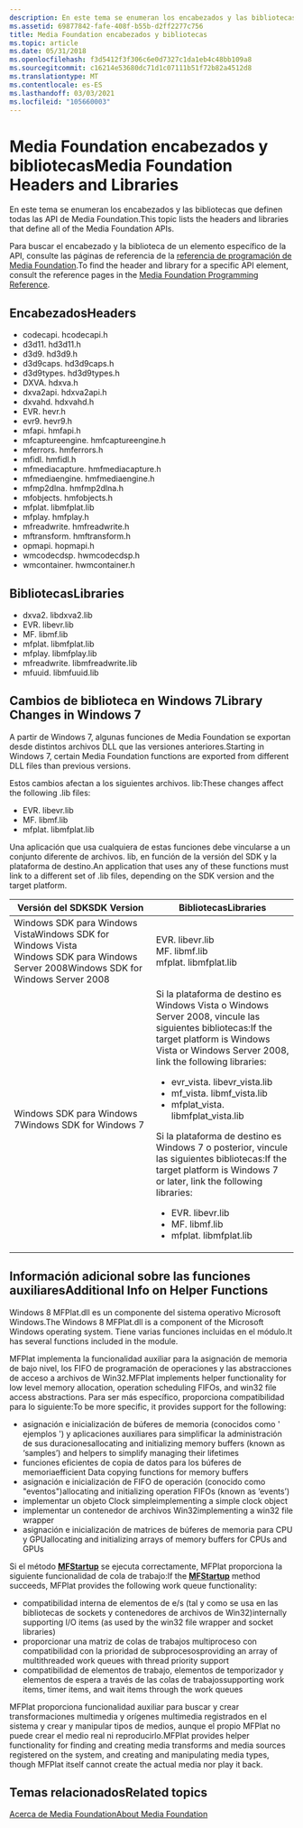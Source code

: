 ```yaml
---
description: En este tema se enumeran los encabezados y las bibliotecas que definen todas las API de Media Foundation.
ms.assetid: 69877842-fafe-408f-b55b-d2ff2277c756
title: Media Foundation encabezados y bibliotecas
ms.topic: article
ms.date: 05/31/2018
ms.openlocfilehash: f3d5412f3f306c6e0d7327c1da1eb4c48bb109a8
ms.sourcegitcommit: c16214e53680dc71d1c07111b51f72b82a4512d8
ms.translationtype: MT
ms.contentlocale: es-ES
ms.lasthandoff: 03/03/2021
ms.locfileid: "105660003"
---
```

# <a name="media-foundation-headers-and-libraries"></a><span data-ttu-id="9cc50-103">Media Foundation encabezados y bibliotecas</span><span class="sxs-lookup"><span data-stu-id="9cc50-103">Media Foundation Headers and Libraries</span></span>

<span data-ttu-id="9cc50-104">En este tema se enumeran los encabezados y las bibliotecas que definen todas las API de Media Foundation.</span><span class="sxs-lookup"><span data-stu-id="9cc50-104">This topic lists the headers and libraries that define all of the Media Foundation APIs.</span></span>

<span data-ttu-id="9cc50-105">Para buscar el encabezado y la biblioteca de un elemento específico de la API, consulte las páginas de referencia de la [referencia de programación de Media Foundation](media-foundation-programming-reference.md).</span><span class="sxs-lookup"><span data-stu-id="9cc50-105">To find the header and library for a specific API element, consult the reference pages in the [Media Foundation Programming Reference](media-foundation-programming-reference.md).</span></span>

## <a name="headers"></a><span data-ttu-id="9cc50-106">Encabezados</span><span class="sxs-lookup"><span data-stu-id="9cc50-106">Headers</span></span>

-   <span data-ttu-id="9cc50-107">codecapi. h</span><span class="sxs-lookup"><span data-stu-id="9cc50-107">codecapi.h</span></span>
-   <span data-ttu-id="9cc50-108">d3d11. h</span><span class="sxs-lookup"><span data-stu-id="9cc50-108">d3d11.h</span></span>
-   <span data-ttu-id="9cc50-109">d3d9. h</span><span class="sxs-lookup"><span data-stu-id="9cc50-109">d3d9.h</span></span>
-   <span data-ttu-id="9cc50-110">d3d9caps. h</span><span class="sxs-lookup"><span data-stu-id="9cc50-110">d3d9caps.h</span></span>
-   <span data-ttu-id="9cc50-111">d3d9types. h</span><span class="sxs-lookup"><span data-stu-id="9cc50-111">d3d9types.h</span></span>
-   <span data-ttu-id="9cc50-112">DXVA. h</span><span class="sxs-lookup"><span data-stu-id="9cc50-112">dxva.h</span></span>
-   <span data-ttu-id="9cc50-113">dxva2api. h</span><span class="sxs-lookup"><span data-stu-id="9cc50-113">dxva2api.h</span></span>
-   <span data-ttu-id="9cc50-114">dxvahd. h</span><span class="sxs-lookup"><span data-stu-id="9cc50-114">dxvahd.h</span></span>
-   <span data-ttu-id="9cc50-115">EVR. h</span><span class="sxs-lookup"><span data-stu-id="9cc50-115">evr.h</span></span>
-   <span data-ttu-id="9cc50-116">evr9. h</span><span class="sxs-lookup"><span data-stu-id="9cc50-116">evr9.h</span></span>
-   <span data-ttu-id="9cc50-117">mfapi. h</span><span class="sxs-lookup"><span data-stu-id="9cc50-117">mfapi.h</span></span>
-   <span data-ttu-id="9cc50-118">mfcaptureengine. h</span><span class="sxs-lookup"><span data-stu-id="9cc50-118">mfcaptureengine.h</span></span>
-   <span data-ttu-id="9cc50-119">mferrors. h</span><span class="sxs-lookup"><span data-stu-id="9cc50-119">mferrors.h</span></span>
-   <span data-ttu-id="9cc50-120">mfidl. h</span><span class="sxs-lookup"><span data-stu-id="9cc50-120">mfidl.h</span></span>
-   <span data-ttu-id="9cc50-121">mfmediacapture. h</span><span class="sxs-lookup"><span data-stu-id="9cc50-121">mfmediacapture.h</span></span>
-   <span data-ttu-id="9cc50-122">mfmediaengine. h</span><span class="sxs-lookup"><span data-stu-id="9cc50-122">mfmediaengine.h</span></span>
-   <span data-ttu-id="9cc50-123">mfmp2dlna. h</span><span class="sxs-lookup"><span data-stu-id="9cc50-123">mfmp2dlna.h</span></span>
-   <span data-ttu-id="9cc50-124">mfobjects. h</span><span class="sxs-lookup"><span data-stu-id="9cc50-124">mfobjects.h</span></span>
-   <span data-ttu-id="9cc50-125">mfplat. lib</span><span class="sxs-lookup"><span data-stu-id="9cc50-125">mfplat.lib</span></span>
-   <span data-ttu-id="9cc50-126">mfplay. h</span><span class="sxs-lookup"><span data-stu-id="9cc50-126">mfplay.h</span></span>
-   <span data-ttu-id="9cc50-127">mfreadwrite. h</span><span class="sxs-lookup"><span data-stu-id="9cc50-127">mfreadwrite.h</span></span>
-   <span data-ttu-id="9cc50-128">mftransform. h</span><span class="sxs-lookup"><span data-stu-id="9cc50-128">mftransform.h</span></span>
-   <span data-ttu-id="9cc50-129">opmapi. h</span><span class="sxs-lookup"><span data-stu-id="9cc50-129">opmapi.h</span></span>
-   <span data-ttu-id="9cc50-130">wmcodecdsp. h</span><span class="sxs-lookup"><span data-stu-id="9cc50-130">wmcodecdsp.h</span></span>
-   <span data-ttu-id="9cc50-131">wmcontainer. h</span><span class="sxs-lookup"><span data-stu-id="9cc50-131">wmcontainer.h</span></span>

## <a name="libraries"></a><span data-ttu-id="9cc50-132">Bibliotecas</span><span class="sxs-lookup"><span data-stu-id="9cc50-132">Libraries</span></span>

-   <span data-ttu-id="9cc50-133">dxva2. lib</span><span class="sxs-lookup"><span data-stu-id="9cc50-133">dxva2.lib</span></span>
-   <span data-ttu-id="9cc50-134">EVR. lib</span><span class="sxs-lookup"><span data-stu-id="9cc50-134">evr.lib</span></span>
-   <span data-ttu-id="9cc50-135">MF. lib</span><span class="sxs-lookup"><span data-stu-id="9cc50-135">mf.lib</span></span>
-   <span data-ttu-id="9cc50-136">mfplat. lib</span><span class="sxs-lookup"><span data-stu-id="9cc50-136">mfplat.lib</span></span>
-   <span data-ttu-id="9cc50-137">mfplay. lib</span><span class="sxs-lookup"><span data-stu-id="9cc50-137">mfplay.lib</span></span>
-   <span data-ttu-id="9cc50-138">mfreadwrite. lib</span><span class="sxs-lookup"><span data-stu-id="9cc50-138">mfreadwrite.lib</span></span>
-   <span data-ttu-id="9cc50-139">mfuuid. lib</span><span class="sxs-lookup"><span data-stu-id="9cc50-139">mfuuid.lib</span></span>

## <a name="library-changes-in-windows-7"></a><span data-ttu-id="9cc50-140">Cambios de biblioteca en Windows 7</span><span class="sxs-lookup"><span data-stu-id="9cc50-140">Library Changes in Windows 7</span></span>

<span data-ttu-id="9cc50-141">A partir de Windows 7, algunas funciones de Media Foundation se exportan desde distintos archivos DLL que las versiones anteriores.</span><span class="sxs-lookup"><span data-stu-id="9cc50-141">Starting in Windows 7, certain Media Foundation functions are exported from different DLL files than previous versions.</span></span>

<span data-ttu-id="9cc50-142">Estos cambios afectan a los siguientes archivos. lib:</span><span class="sxs-lookup"><span data-stu-id="9cc50-142">These changes affect the following .lib files:</span></span>

-   <span data-ttu-id="9cc50-143">EVR. lib</span><span class="sxs-lookup"><span data-stu-id="9cc50-143">evr.lib</span></span>
-   <span data-ttu-id="9cc50-144">MF. lib</span><span class="sxs-lookup"><span data-stu-id="9cc50-144">mf.lib</span></span>
-   <span data-ttu-id="9cc50-145">mfplat. lib</span><span class="sxs-lookup"><span data-stu-id="9cc50-145">mfplat.lib</span></span>

<span data-ttu-id="9cc50-146">Una aplicación que usa cualquiera de estas funciones debe vincularse a un conjunto diferente de archivos. lib, en función de la versión del SDK y la plataforma de destino.</span><span class="sxs-lookup"><span data-stu-id="9cc50-146">An application that uses any of these functions must link to a different set of .lib files, depending on the SDK version and the target platform.</span></span>



<table>
<colgroup>
<col style="width: 50%" />
<col style="width: 50%" />
</colgroup>
<thead>
<tr class="header">
<th><span data-ttu-id="9cc50-147">Versión del SDK</span><span class="sxs-lookup"><span data-stu-id="9cc50-147">SDK Version</span></span></th>
<th><span data-ttu-id="9cc50-148">Bibliotecas</span><span class="sxs-lookup"><span data-stu-id="9cc50-148">Libraries</span></span></th>
</tr>
</thead>
<tbody>
<tr class="odd">
<td><span data-ttu-id="9cc50-149">Windows SDK para Windows Vista</span><span class="sxs-lookup"><span data-stu-id="9cc50-149">Windows SDK for Windows Vista</span></span><br/> <span data-ttu-id="9cc50-150">Windows SDK para Windows Server 2008</span><span class="sxs-lookup"><span data-stu-id="9cc50-150">Windows SDK for Windows Server 2008</span></span><br/></td>
<td><span data-ttu-id="9cc50-151">EVR. lib</span><span class="sxs-lookup"><span data-stu-id="9cc50-151">evr.lib</span></span><br/> <span data-ttu-id="9cc50-152">MF. lib</span><span class="sxs-lookup"><span data-stu-id="9cc50-152">mf.lib</span></span><br/> <span data-ttu-id="9cc50-153">mfplat. lib</span><span class="sxs-lookup"><span data-stu-id="9cc50-153">mfplat.lib</span></span><br/></td>
</tr>
<tr class="even">
<td><span data-ttu-id="9cc50-154">Windows SDK para Windows 7</span><span class="sxs-lookup"><span data-stu-id="9cc50-154">Windows SDK for Windows 7</span></span></td>
<td><span data-ttu-id="9cc50-155">Si la plataforma de destino es Windows Vista o Windows Server 2008, vincule las siguientes bibliotecas:</span><span class="sxs-lookup"><span data-stu-id="9cc50-155">If the target platform is Windows Vista or Windows Server 2008, link the following libraries:</span></span><br/>
<ul>
<li><span data-ttu-id="9cc50-156">evr_vista. lib</span><span class="sxs-lookup"><span data-stu-id="9cc50-156">evr_vista.lib</span></span></li>
<li><span data-ttu-id="9cc50-157">mf_vista. lib</span><span class="sxs-lookup"><span data-stu-id="9cc50-157">mf_vista.lib</span></span></li>
<li><span data-ttu-id="9cc50-158">mfplat_vista. lib</span><span class="sxs-lookup"><span data-stu-id="9cc50-158">mfplat_vista.lib</span></span></li>
</ul>
<span data-ttu-id="9cc50-159">Si la plataforma de destino es Windows 7 o posterior, vincule las siguientes bibliotecas:</span><span class="sxs-lookup"><span data-stu-id="9cc50-159">If the target platform is Windows 7 or later, link the following libraries:</span></span><br/>
<ul>
<li><span data-ttu-id="9cc50-160">EVR. lib</span><span class="sxs-lookup"><span data-stu-id="9cc50-160">evr.lib</span></span></li>
<li><span data-ttu-id="9cc50-161">MF. lib</span><span class="sxs-lookup"><span data-stu-id="9cc50-161">mf.lib</span></span></li>
<li><span data-ttu-id="9cc50-162">mfplat. lib</span><span class="sxs-lookup"><span data-stu-id="9cc50-162">mfplat.lib</span></span></li>
</ul></td>
</tr>
</tbody>
</table>



 

## <a name="additional-info-on-helper-functions"></a><span data-ttu-id="9cc50-163">Información adicional sobre las funciones auxiliares</span><span class="sxs-lookup"><span data-stu-id="9cc50-163">Additional Info on Helper Functions</span></span>

<span data-ttu-id="9cc50-164">Windows 8 MFPlat.dll es un componente del sistema operativo Microsoft Windows.</span><span class="sxs-lookup"><span data-stu-id="9cc50-164">The Windows 8 MFPlat.dll is a component of the Microsoft Windows operating system.</span></span> <span data-ttu-id="9cc50-165">Tiene varias funciones incluidas en el módulo.</span><span class="sxs-lookup"><span data-stu-id="9cc50-165">It has several functions included in the module.</span></span>

<span data-ttu-id="9cc50-166">MFPlat implementa la funcionalidad auxiliar para la asignación de memoria de bajo nivel, los FIFO de programación de operaciones y las abstracciones de acceso a archivos de Win32.</span><span class="sxs-lookup"><span data-stu-id="9cc50-166">MFPlat implements helper functionality for low level memory allocation, operation scheduling FIFOs, and win32 file access abstractions.</span></span> <span data-ttu-id="9cc50-167">Para ser más específico, proporciona compatibilidad para lo siguiente:</span><span class="sxs-lookup"><span data-stu-id="9cc50-167">To be more specific, it provides support for the following:</span></span>

-   <span data-ttu-id="9cc50-168">asignación e inicialización de búferes de memoria (conocidos como ' ejemplos ') y aplicaciones auxiliares para simplificar la administración de sus duraciones</span><span class="sxs-lookup"><span data-stu-id="9cc50-168">allocating and initializing memory buffers (known as ‘samples’) and helpers to simplify managing their lifetimes</span></span>
-   <span data-ttu-id="9cc50-169">funciones eficientes de copia de datos para los búferes de memoria</span><span class="sxs-lookup"><span data-stu-id="9cc50-169">efficient Data copying functions for memory buffers</span></span>
-   <span data-ttu-id="9cc50-170">asignación e inicialización de FIFO de operación (conocido como "eventos")</span><span class="sxs-lookup"><span data-stu-id="9cc50-170">allocating and initializing operation FIFOs (known as ‘events’)</span></span>
-   <span data-ttu-id="9cc50-171">implementar un objeto Clock simple</span><span class="sxs-lookup"><span data-stu-id="9cc50-171">implementing a simple clock object</span></span>
-   <span data-ttu-id="9cc50-172">implementar un contenedor de archivos Win32</span><span class="sxs-lookup"><span data-stu-id="9cc50-172">implementing a win32 file wrapper</span></span>
-   <span data-ttu-id="9cc50-173">asignación e inicialización de matrices de búferes de memoria para CPU y GPU</span><span class="sxs-lookup"><span data-stu-id="9cc50-173">allocating and initializing arrays of memory buffers for CPUs and GPUs</span></span>

<span data-ttu-id="9cc50-174">Si el método [**MFStartup**](/windows/desktop/api/mfapi/nf-mfapi-mfstartup) se ejecuta correctamente, MFPlat proporciona la siguiente funcionalidad de cola de trabajo:</span><span class="sxs-lookup"><span data-stu-id="9cc50-174">If the [**MFStartup**](/windows/desktop/api/mfapi/nf-mfapi-mfstartup) method succeeds, MFPlat provides the following work queue functionality:</span></span>

-   <span data-ttu-id="9cc50-175">compatibilidad interna de elementos de e/s (tal y como se usa en las bibliotecas de sockets y contenedores de archivos de Win32)</span><span class="sxs-lookup"><span data-stu-id="9cc50-175">internally supporting I/O items (as used by the win32 file wrapper and socket libraries)</span></span>
-   <span data-ttu-id="9cc50-176">proporcionar una matriz de colas de trabajos multiproceso con compatibilidad con la prioridad de subprocesos</span><span class="sxs-lookup"><span data-stu-id="9cc50-176">providing an array of multithreaded work queues with thread priority support</span></span>
-   <span data-ttu-id="9cc50-177">compatibilidad de elementos de trabajo, elementos de temporizador y elementos de espera a través de las colas de trabajos</span><span class="sxs-lookup"><span data-stu-id="9cc50-177">supporting work items, timer items, and wait items through the work queues</span></span>

<span data-ttu-id="9cc50-178">MFPlat proporciona funcionalidad auxiliar para buscar y crear transformaciones multimedia y orígenes multimedia registrados en el sistema y crear y manipular tipos de medios, aunque el propio MFPlat no puede crear el medio real ni reproducirlo.</span><span class="sxs-lookup"><span data-stu-id="9cc50-178">MFPlat provides helper functionality for finding and creating media transforms and media sources registered on the system, and creating and manipulating media types, though MFPlat itself cannot create the actual media nor play it back.</span></span>

## <a name="related-topics"></a><span data-ttu-id="9cc50-179">Temas relacionados</span><span class="sxs-lookup"><span data-stu-id="9cc50-179">Related topics</span></span>

<dl> <dt>

[<span data-ttu-id="9cc50-180">Acerca de Media Foundation</span><span class="sxs-lookup"><span data-stu-id="9cc50-180">About Media Foundation</span></span>](about-the-media-foundation-sdk.md)
</dt> </dl>

 

 




